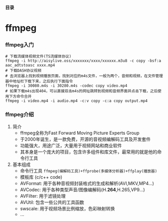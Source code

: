 **目录**

# ffmpeg
### ffmpeg入门
```shell
# 下载流媒体视频文件(TS流媒体协议)
ffmpeg -i http://aisylive.oss/xxxxxxx/xxxx/xxxxxx.m3u8 -c copy -bsf:a aac_adtstoasc xxxx.mp4
# 下载DASH协议视频
# 去浏览器上找到视频播放页面，找到对应的m4s文件，一般为两个，音频和视频，在文件管理器中地址栏下载下来，之后执行下面指令
ffmpeg -i 30080.m4s -i 30280.m4s -codec copy video.mp4
# 如果下载m4s出现404，可以直接双击m4s的网址跳转到视频和音频界面并点击下载，之后使用下方命令合并
ffmpeg -i video.mp4 -i audio.mp4 -c:v copy -c:a copy output.mp4
```
### ffmpeg介绍
1. 简介
   - ffmpeg全称为Fast Forward Moving Picture Experts Group
   - 于2000年诞生，是一款免费，开源的音视频编解码工具及开发套件
   - 功能强大，用途广泛，大量用于视频网站和商业软件
   - 其本身是一个庞大的项目，包含许多组件和库文件，最常用的就是他的命令行工具
2. 基本组成
   - 命令行工具 `ffmpeg(编解码工具)+ffprobe(多媒体分析器)+ffplay(播放器)`
   - 模板库 (c/c++ code)
   - AVFormat: 用于各种音视频封装格式的生成和解析(AVI,MKV,MP4...)
   - AVCodec: 用于各种类型声音/图像编解码(H.**264**,H.265,VP9...)
   - AVFilter: 用于滤镜处理
   - AVUtil: 包含一些公共的工具函数
   - swscale: 用于视频场景比例缩放，色彩映射转换
   - ...